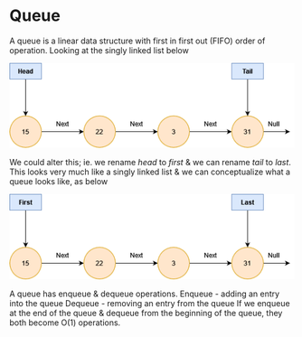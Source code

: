 # Queue

A queue is a linear data structure with first in first out (FIFO) order of operation.
Looking at the singly linked list below

![](img/linkedlist1.png)

We could alter this; ie. we rename _head_ to _first_ & we can rename _tail_ to _last_.
This looks very much like a singly linked list & we can conceptualize what a queue looks like, as below

![](img/queue1.png)

A queue has enqueue & dequeue operations.
Enqueue - adding an entry into the queue
Dequeue - removing an entry from the queue
If we enqueue at the end of the queue & dequeue from the beginning of the queue, they both become O(1) operations.
